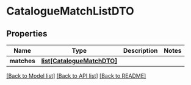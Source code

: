 # CatalogueMatchListDTO

## Properties
Name | Type | Description | Notes
------------ | ------------- | ------------- | -------------
**matches** | [**list[CatalogueMatchDTO]**](CatalogueMatchDTO.md) |  | 

[[Back to Model list]](../README.md#documentation-for-models) [[Back to API list]](../README.md#documentation-for-api-endpoints) [[Back to README]](../README.md)


